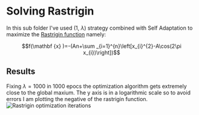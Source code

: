 Solving Rastrigin
=================
In this sub folder I've used (1, $\lambda$) strategy combined with Self Adaptation
to maximize the [Rastrigin function](https://en.wikipedia.org/wiki/Rastrigin_function) namely:

$$f(\mathbf {x} )=-(An+\sum _{i=1}^{n}\left[x_{i}^{2}-A\cos(2\pi x_{i})\right])$$

Results
-------

Fixing $\lambda = 1000$ in 1000 epocs the optimization algorithm gets extremely close to the global maxium.
The y axis is in a logarithmic scale so to avoid errors I am plotting the negative of the rastrigin function.
![Rastrigin optimization iterations](https://user-images.githubusercontent.com/25415885/197713675-3fa7015d-3ab3-47ba-b738-82854e7151a4.png)


